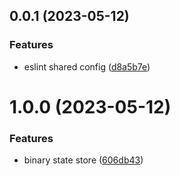 ## 0.0.1 (2023-05-12)

### Features

-   eslint shared config ([d8a5b7e](https://e.coding.net/soul-coder/github/eslint-config/commits/d8a5b7ed0f7f8e8e3a665cc8790891f3c11dd37a))

# 1.0.0 (2023-05-12)

### Features

-   binary state store ([606db43](https://e.coding.net/soul-coder/github/state-store/commits/606db43ead8117437978cf79037ad1ab0069ff27))
